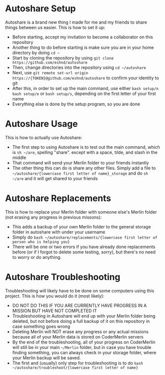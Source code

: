 # Autoshare Setup
Autoshare is a brand new thing I made for me and my friends to share things between us easier. This is how to set it up: 
- Before starting, accept my invitation to become a collaborator on this repository
- Another thing to do before starting is make sure you are in your home directory by doing `cd ~`
- Start by cloning the repository by using `git clone https://github.com/eshnd/autoshare`
- Then, change directories into the repository using `cd ~/autoshare`
- Next, use `git remote set-url origin https://{TOKEN}@github.com/eshnd/autoshare` to confirm your identity to git
- After this, in order to set up the main command, use either `bash setup/n` `bash setup/e` or `bash setup/s`, depending on the first letter of your first name
- Everything else is done by the setup program, so you are done
# Autoshare Usage
This is how to actually use Autoshare:     
- The first step to using Autoshare is to test out the main command, which is `sh ~/are`, spelling "share". except with a space, tilde, and slash in the middle
- That command will send your Merlin folder to your friends instantly
- The other thing this can do is share any other files. Simply add a file to `~/autoshare/{lowercase first letter of name}_storage` and do `sh ~/are` and it will get shared to your friends
# Autoshare Replacements
This is how to replace your Merlin folder with someone else's Merlin folder (not erasing any progress in previous missons):
- This adds a backup of your own Merlin folder to the general storage folder in autoshare with under your username
- Simply do `bash ~/autoshare/replacements/{lowercase first letter of person who is helping you}`
- There will be one or two errors if you have already done replacements before (or if I forgot to delete some testing, sorry), but there's no need to worry or do anything.
# Autoshare Troubleshooting
Troubleshooting will likely have to be done on some computers using this project. This is how you would do it (most likely):   
- DO NOT DO THIS IF YOU ARE CURRENTLY HAVE PROGRESS IN A MISSION BUT HAVE NOT COMPLETED IT
- Troubleshooting in Autoshare will end up with your Merlin folder being deleted, but not before doing a full backup of it on this repository in case something goes wrong
- Deleting Merlin will NOT erase any progress or any actual missions because all of your Merlin data is stored on CoderMerlin servers
- By the end of the troubleshooting, all of your progress on CoderMerlin will still be in your main `~/Merlin` folder, but in case you have trouble finding something, you can always check in your storage folder, where your Merlin backup will be saved.
- The first and (usually) only step for troubleshooting is to do `bash ~/autoshare/troubleshoot/{lowercase first letter of name}`
